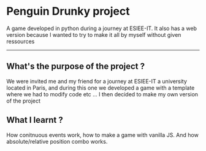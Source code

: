 <h1>Penguin Drunky project</h1>
<p>A game developed in python during a journey at ESIEE-IT. It also has a web version because I wanted to try to make it all by myself without given ressources</p>
<hr />
<h2>What's the purpose of the project ?</h2>
<p>We were invited me and my friend for a journey at ESIEE-IT a university located in Paris, and during this one we developed a game with a template where we had to modify code etc ... I then decided to make my own version of the project</p>
<h2>What I learnt ?</h2>
<p>How conitnuous events work, how to make a game with vanilla JS. And how absolute/relative position combo works.</p>
